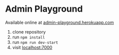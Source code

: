 # Admin Playground

Available online at [admin-playground.herokuapp.com](admin-playground.herokuapp.com)

1) clone repository
2) run `npm install`
3) run `npm run dev-start`
4) visit [localhost:7000](localhost:7000)
